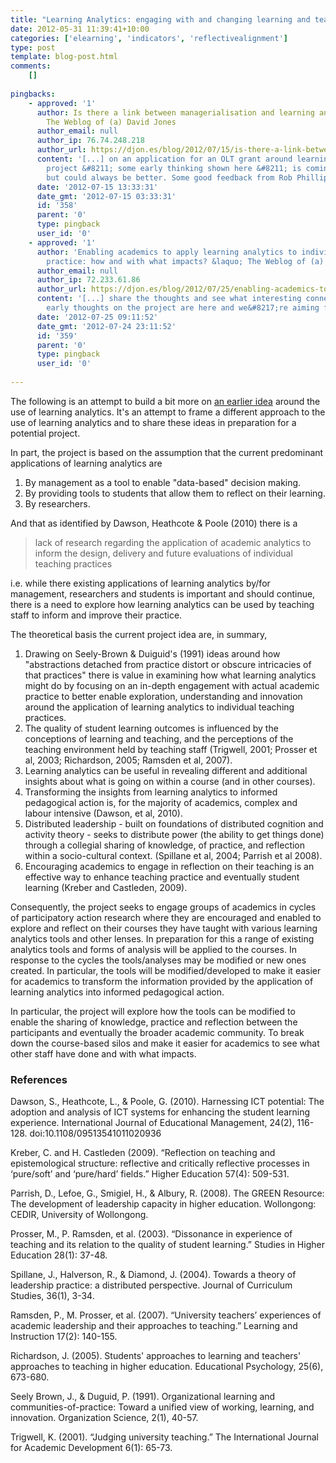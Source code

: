 ```yaml
---
title: "Learning Analytics: engaging with and changing learning and teaching"
date: 2012-05-31 11:39:41+10:00
categories: ['elearning', 'indicators', 'reflectivealignment']
type: post
template: blog-post.html
comments:
    []
    
pingbacks:
    - approved: '1'
      author: Is there a link between managerialisation and learning analytics? &laquo;
        The Weblog of (a) David Jones
      author_email: null
      author_ip: 76.74.248.218
      author_url: https://djon.es/blog/2012/07/15/is-there-a-link-between-managerialisation-and-learning-analytics/
      content: '[...] on an application for an OLT grant around learning analytics. The
        project &#8211; some early thinking shown here &#8211; is coming together nicely,
        but could always be better. Some good feedback from Rob Phillips [...]'
      date: '2012-07-15 13:33:31'
      date_gmt: '2012-07-15 03:33:31'
      id: '358'
      parent: '0'
      type: pingback
      user_id: '0'
    - approved: '1'
      author: 'Enabling academics to apply learning analytics to individual pedagogical
        practice: how and with what impacts? &laquo; The Weblog of (a) David Jones'
      author_email: null
      author_ip: 72.233.61.86
      author_url: https://djon.es/blog/2012/07/25/enabling-academics-to-apply-learning-analytics-to-individual-pedagogical-practice-how-and-with-what-impacts/
      content: '[...] share the thoughts and see what interesting connections arise. Some
        early thoughts on the project are here and we&#8217;re aiming for OLT [...]'
      date: '2012-07-25 09:11:52'
      date_gmt: '2012-07-24 23:11:52'
      id: '359'
      parent: '0'
      type: pingback
      user_id: '0'
    
---
```

The following is an attempt to build a bit more on [an earlier idea](/blog2/2012/05/20/harnessing-learning-analytics-to-informimprove-learning-and-teaching/) around the use of learning analytics. It's an attempt to frame a different approach to the use of learning analytics and to share these ideas in preparation for a potential project.

In part, the project is based on the assumption that the current predominant applications of learning analytics are

1. By management as a tool to enable "data-based" decision making.
2. By providing tools to students that allow them to reflect on their learning.
3. By researchers.

And that as identified by Dawson, Heathcote & Poole (2010) there is a

> lack of research regarding the application of academic analytics to inform the design, delivery and future evaluations of individual teaching practices

i.e. while there existing applications of learning analytics by/for management, researchers and students is important and should continue, there is a need to explore how learning analytics can be used by teaching staff to inform and improve their practice.

The theoretical basis the current project idea are, in summary,

1. Drawing on Seely-Brown & Duiguid's (1991) ideas around how "abstractions detached from practice distort or obscure intricacies of that practices" there is value in examining how what learning analytics might do by focusing on an in-depth engagement with actual academic practice to better enable exploration, understanding and innovation around the application of learning analytics to individual teaching practices.
2. The quality of student learning outcomes is influenced by the conceptions of learning and teaching, and the perceptions of the teaching environment held by teaching staff (Trigwell, 2001; Prosser et al, 2003; Richardson, 2005; Ramsden et al, 2007).
3. Learning analytics can be useful in revealing different and additional insights about what is going on within a course (and in other courses).
4. Transforming the insights from learning analytics to informed pedagogical action is, for the majority of academics, complex and labour intensive (Dawson, et al, 2010).
5. Distributed leadership - built on foundations of distributed cognition and activity theory - seeks to distribute power (the ability to get things done) through a collegial sharing of knowledge, of practice, and reflection within a socio-cultural context. (Spillane et al, 2004; Parrish et al 2008).
6. Encouraging academics to engage in reflection on their teaching is an effective way to enhance teaching practice and eventually student learning (Kreber and Castleden, 2009).

Consequently, the project seeks to engage groups of academics in cycles of participatory action research where they are encouraged and enabled to explore and reflect on their courses they have taught with various learning analytics tools and other lenses. In preparation for this a range of existing analytics tools and forms of analysis will be applied to the courses. In response to the cycles the tools/analyses may be modified or new ones created. In particular, the tools will be modified/developed to make it easier for academics to transform the information provided by the application of learning analytics into informed pedagogical action.

In particular, the project will explore how the tools can be modified to enable the sharing of knowledge, practice and reflection between the participants and eventually the broader academic community. To break down the course-based silos and make it easier for academics to see what other staff have done and with what impacts.

### References

Dawson, S., Heathcote, L., & Poole, G. (2010). Harnessing ICT potential: The adoption and analysis of ICT systems for enhancing the student learning experience. International Journal of Educational Management, 24(2), 116-128. doi:10.1108/09513541011020936

Kreber, C. and H. Castleden (2009). “Reflection on teaching and epistemological structure: reflective and critically reflective processes in ‘pure/soft’ and ‘pure/hard’ fields.” Higher Education 57(4): 509-531.

Parrish, D., Lefoe, G., Smigiel, H., & Albury, R. (2008). The GREEN Resource: The development of leadership capacity in higher education. Wollongong: CEDIR, University of Wollongong.

Prosser, M., P. Ramsden, et al. (2003). “Dissonance in experience of teaching and its relation to the quality of student learning.” Studies in Higher Education 28(1): 37-48.

Spillane, J., Halverson, R., & Diamond, J. (2004). Towards a theory of leadership practice: a distributed perspective. Journal of Curriculum Studies, 36(1), 3-34.

Ramsden, P., M. Prosser, et al. (2007). “University teachers’ experiences of academic leadership and their approaches to teaching.” Learning and Instruction 17(2): 140-155.

Richardson, J. (2005). Students' approaches to learning and teachers' approaches to teaching in higher education. Educational Psychology, 25(6), 673-680.

Seely Brown, J., & Duguid, P. (1991). Organizational learning and communities-of-practice: Toward a unified view of working, learning, and innovation. Organization Science, 2(1), 40-57.

Trigwell, K. (2001). “Judging university teaching.” The International Journal for Academic Development 6(1): 65-73.